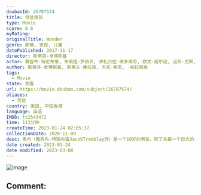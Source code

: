 ```yaml
---
doubanId: 26787574
title: 奇迹男孩
type: Movie
score: 8.6
myRating: 
originalTitle: Wonder
genre: 剧情, 家庭, 儿童
datePublished: 2017-11-17
director: 斯蒂芬·卓博斯基
actor: 雅各布·特伦布莱, 朱莉娅·罗伯茨, 伊扎贝拉·维多维奇, 欧文·威尔逊, 诺亚·尤佩, 丹妮尔·罗丝·拉塞尔, 纳吉·杰特, 戴维德·迪格斯, 曼迪·帕廷金, 布莱斯·吉扎尔, 艾尔·麦金农, 泰·孔西利奥, 詹姆斯·休斯, 凯尔·布瑞特科夫, 米莉·戴维斯, 莉娅·朱厄特, 凯琳·布瑞特科夫, 利亚姆·迪金森, 艾玛·特伦布莱, 马克·多兹劳, 鲁奇娅·伯纳德, ·道格拉斯·斯图瓦特, 阿里·利伯特, 埃丽卡·麦基特里克, 本杰明·拉特纳, 杰森·麦金农, 索尼娅·布拉加, 吉洁特, 孔祥艾, 艾米莉·德拉汉蒂, 瑞秋·海沃德, 斯蒂夫·巴西奇
author: 斯蒂芬·卓博斯基, 斯蒂夫·康拉德, 杰克·索恩, ·帕拉西奥
tags:
  - Movie
state: 想看
url: https://movie.douban.com/subject/26787574/
aliases:
  - 奇迹
country: 美国, 中国香港
language: 英语
IMDb: tt2543472
time: 113分钟
createTime: 2023-01-24 02:05:37
collectionDate: 2020-11-09
desc: 奥吉（雅各布·特瑞布雷JacobTremblay饰）是一个10岁的男孩，除了头戴一个巨大的太空头盔外，他和其他的同年龄孩子别无二致。头盔下隐藏了奥吉因为各种手术而伤痕累累的脸庞，它不仅完美的隐藏...
date created: 2023-01-24
date modified: 2023-03-08
---
```


![image](p2507709428.jpg)

Comment:
---
